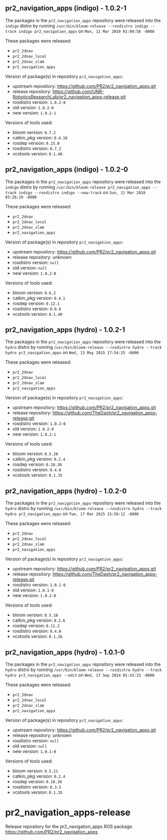 ## pr2_navigation_apps (indigo) - 1.0.2-1

The packages in the `pr2_navigation_apps` repository were released into the `indigo` distro by running `/usr/bin/bloom-release --rosdistro indigo --track indigo pr2_navigation_apps` on `Mon, 11 Mar 2019 01:09:58 -0000`

These packages were released:
- `pr2_2dnav`
- `pr2_2dnav_local`
- `pr2_2dnav_slam`
- `pr2_navigation_apps`

Version of package(s) in repository `pr2_navigation_apps`:

- upstream repository: https://github.com/PR2/pr2_navigation_apps.git
- release repository: https://github.com/UNR-RoboticsResearchLab/pr2_navigation_apps-release.git
- rosdistro version: `1.0.2-0`
- old version: `1.0.2-0`
- new version: `1.0.2-1`

Versions of tools used:

- bloom version: `0.7.2`
- catkin_pkg version: `0.4.10`
- rosdep version: `0.15.0`
- rosdistro version: `0.7.2`
- vcstools version: `0.1.40`


## pr2_navigation_apps (indigo) - 1.0.2-0

The packages in the `pr2_navigation_apps` repository were released into the `indigo` distro by running `/usr/bin/bloom-release pr2_navigation_apps --track indigo --rosdistro indigo --new-track` on `Sun, 11 Mar 2018 03:26:19 -0000`

These packages were released:
- `pr2_2dnav`
- `pr2_2dnav_local`
- `pr2_2dnav_slam`
- `pr2_navigation_apps`

Version of package(s) in repository `pr2_navigation_apps`:

- upstream repository: https://github.com/PR2/pr2_navigation_apps.git
- release repository: unknown
- rosdistro version: `null`
- old version: `null`
- new version: `1.0.2-0`

Versions of tools used:

- bloom version: `0.6.2`
- catkin_pkg version: `0.4.1`
- rosdep version: `0.12.1`
- rosdistro version: `0.6.6`
- vcstools version: `0.1.40`


## pr2_navigation_apps (hydro) - 1.0.2-1

The packages in the `pr2_navigation_apps` repository were released into the `hydro` distro by running `/usr/bin/bloom-release --rosdistro hydro --track hydro pr2_navigation_apps` on `Wed, 13 May 2015 17:54:25 -0000`

These packages were released:
- `pr2_2dnav`
- `pr2_2dnav_local`
- `pr2_2dnav_slam`
- `pr2_navigation_apps`

Version of package(s) in repository `pr2_navigation_apps`:
- upstream repository: https://github.com/PR2/pr2_navigation_apps.git
- release repository: https://github.com/TheDash/pr2_navigation_apps-release.git
- rosdistro version: `1.0.2-0`
- old version: `1.0.2-0`
- new version: `1.0.2-1`

Versions of tools used:
- bloom version: `0.5.20`
- catkin_pkg version: `0.2.4`
- rosdep version: `0.10.30`
- rosdistro version: `0.4.0`
- vcstools version: `0.1.35`


## pr2_navigation_apps (hydro) - 1.0.2-0

The packages in the `pr2_navigation_apps` repository were released into the `hydro` distro by running `/usr/bin/bloom-release --rosdistro hydro --track hydro pr2_navigation_apps` on `Tue, 17 Mar 2015 15:59:12 -0000`

These packages were released:
- `pr2_2dnav`
- `pr2_2dnav_local`
- `pr2_2dnav_slam`
- `pr2_navigation_apps`

Version of package(s) in repository `pr2_navigation_apps`:
- upstream repository: https://github.com/PR2/pr2_navigation_apps.git
- release repository: https://github.com/TheDash/pr2_navigation_apps-release.git
- rosdistro version: `1.0.1-0`
- old version: `1.0.1-0`
- new version: `1.0.2-0`

Versions of tools used:
- bloom version: `0.5.18`
- catkin_pkg version: `0.2.6`
- rosdep version: `0.11.2`
- rosdistro version: `0.4.0`
- vcstools version: `0.1.36`


## pr2_navigation_apps (hydro) - 1.0.1-0

The packages in the `pr2_navigation_apps` repository were released into the `hydro` distro by running `/usr/bin/bloom-release --rosdistro hydro --track hydro pr2_navigation_apps --edit` on `Wed, 17 Sep 2014 01:43:33 -0000`

These packages were released:
- `pr2_2dnav`
- `pr2_2dnav_local`
- `pr2_2dnav_slam`
- `pr2_navigation_apps`

Version of package(s) in repository `pr2_navigation_apps`:
- upstream repository: https://github.com/PR2/pr2_navigation_apps.git
- release repository: unknown
- rosdistro version: `null`
- old version: `null`
- new version: `1.0.1-0`

Versions of tools used:
- bloom version: `0.5.11`
- catkin_pkg version: `0.2.4`
- rosdep version: `0.10.30`
- rosdistro version: `0.3.5`
- vcstools version: `0.1.35`


pr2_navigation_apps-release
===========================

Release repository for the pr2_navigation_apps ROS package. https://github.com/PR2/pr2_navigation_apps
